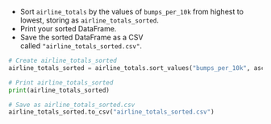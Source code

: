 - Sort `airline_totals` by the values of `bumps_per_10k` from highest to lowest, storing as `airline_totals_sorted`.
- Print your sorted DataFrame.
- Save the sorted DataFrame as a CSV called `"airline_totals_sorted.csv"`.
```Python
# Create airline_totals_sorted
airline_totals_sorted = airline_totals.sort_values("bumps_per_10k", ascending=False)

# Print airline_totals_sorted
print(airline_totals_sorted)

# Save as airline_totals_sorted.csv
airline_totals_sorted.to_csv("airline_totals_sorted.csv")
```
